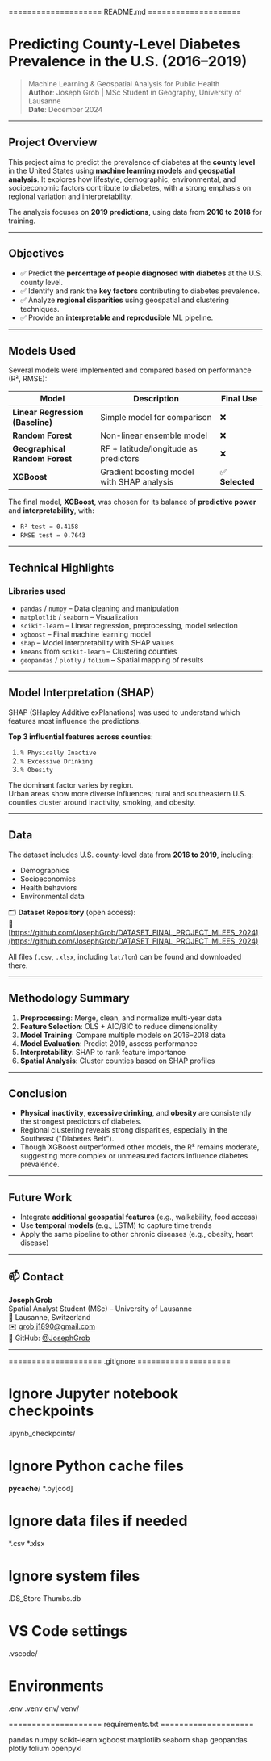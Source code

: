 ==================== README.md ====================

# Predicting County-Level Diabetes Prevalence in the U.S. (2016–2019)

> Machine Learning & Geospatial Analysis for Public Health  
> **Author**: Joseph Grob | MSc Student in Geography, University of Lausanne  
> **Date**: December 2024  

---

## Project Overview

This project aims to predict the prevalence of diabetes at the **county level** in the United States using **machine learning models** and **geospatial analysis**. It explores how lifestyle, demographic, environmental, and socioeconomic factors contribute to diabetes, with a strong emphasis on regional variation and interpretability.

The analysis focuses on **2019 predictions**, using data from **2016 to 2018** for training.

---

## Objectives

- ✅ Predict the **percentage of people diagnosed with diabetes** at the U.S. county level.
- ✅ Identify and rank the **key factors** contributing to diabetes prevalence.
- ✅ Analyze **regional disparities** using geospatial and clustering techniques.
- ✅ Provide an **interpretable and reproducible** ML pipeline.

---

## Models Used

Several models were implemented and compared based on performance (R², RMSE):

| Model | Description | Final Use |
|-------|-------------|-----------|
| **Linear Regression (Baseline)** | Simple model for comparison | ❌ |
| **Random Forest** | Non-linear ensemble model | ❌ |
| **Geographical Random Forest** | RF + latitude/longitude as predictors | ❌ |
| **XGBoost** | Gradient boosting model with SHAP analysis | ✅ **Selected** |

The final model, **XGBoost**, was chosen for its balance of **predictive power** and **interpretability**, with:
- `R² test = 0.4158`
- `RMSE test = 0.7643`

---

## Technical Highlights

### Libraries used
- `pandas` / `numpy` – Data cleaning and manipulation  
- `matplotlib` / `seaborn` – Visualization  
- `scikit-learn` – Linear regression, preprocessing, model selection  
- `xgboost` – Final machine learning model  
- `shap` – Model interpretability with SHAP values  
- `kmeans` from `scikit-learn` – Clustering counties  
- `geopandas` / `plotly` / `folium` – Spatial mapping of results  


---

## Model Interpretation (SHAP)

SHAP (SHapley Additive exPlanations) was used to understand which features most influence the predictions.

**Top 3 influential features across counties**:
1. `% Physically Inactive`
2. `% Excessive Drinking`
3. `% Obesity`

The dominant factor varies by region.  
Urban areas show more diverse influences; rural and southeastern U.S. counties cluster around inactivity, smoking, and obesity.

---

## Data

The dataset includes U.S. county-level data from **2016 to 2019**, including:
- Demographics
- Socioeconomics
- Health behaviors
- Environmental data

🗂️ **Dataset Repository** (open access):  
🔗 [https://github.com/JosephGrob/DATASET_FINAL_PROJECT_MLEES_2024](https://github.com/JosephGrob/DATASET_FINAL_PROJECT_MLEES_2024)

All files (`.csv`, `.xlsx`, including `lat/lon`) can be found and downloaded there.

---

## Methodology Summary

1. **Preprocessing**: Merge, clean, and normalize multi-year data  
2. **Feature Selection**: OLS + AIC/BIC to reduce dimensionality  
3. **Model Training**: Compare multiple models on 2016–2018 data  
4. **Model Evaluation**: Predict 2019, assess performance  
5. **Interpretability**: SHAP to rank feature importance  
6. **Spatial Analysis**: Cluster counties based on SHAP profiles

---

## Conclusion

- **Physical inactivity**, **excessive drinking**, and **obesity** are consistently the strongest predictors of diabetes.
- Regional clustering reveals strong disparities, especially in the Southeast ("Diabetes Belt").
- Though XGBoost outperformed other models, the R² remains moderate, suggesting more complex or unmeasured factors influence diabetes prevalence.

---

## Future Work

- Integrate **additional geospatial features** (e.g., walkability, food access)
- Use **temporal models** (e.g., LSTM) to capture time trends
- Apply the same pipeline to other chronic diseases (e.g., obesity, heart disease)

---

## 📫 Contact

**Joseph Grob**  
Spatial Analyst Student (MSc) – University of Lausanne  
📍 Lausanne, Switzerland  
✉️ grob.j1890@gmail.com  
📎 GitHub: [@JosephGrob](https://github.com/JosephGrob)

---


==================== .gitignore ====================

# Ignore Jupyter notebook checkpoints
.ipynb_checkpoints/

# Ignore Python cache files
__pycache__/
*.py[cod]

# Ignore data files if needed
*.csv
*.xlsx

# Ignore system files
.DS_Store
Thumbs.db

# VS Code settings
.vscode/

# Environments
.env
.venv
env/
venv/

==================== requirements.txt ====================

pandas
numpy
scikit-learn
xgboost
matplotlib
seaborn
shap
geopandas
plotly
folium
openpyxl


